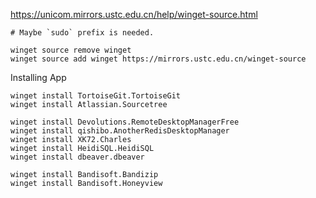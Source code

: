 
https://unicom.mirrors.ustc.edu.cn/help/winget-source.html

```pwsh
# Maybe `sudo` prefix is needed.

winget source remove winget
winget source add winget https://mirrors.ustc.edu.cn/winget-source
```

Installing App

```
winget install TortoiseGit.TortoiseGit
winget install Atlassian.Sourcetree

winget install Devolutions.RemoteDesktopManagerFree
winget install qishibo.AnotherRedisDesktopManager
winget install XK72.Charles
winget install HeidiSQL.HeidiSQL
winget install dbeaver.dbeaver

winget install Bandisoft.Bandizip
winget install Bandisoft.Honeyview
```

